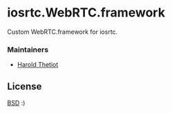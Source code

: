 # iosrtc.WebRTC.framework

Custom WebRTC.framework for iosrtc.

### Maintainers

* [Harold Thetiot](https://sylaps.com)

## License

[BSD](./iosrtc.WebRTC.framework/LICENSE.md) :)
